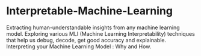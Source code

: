 # Interpretable-Machine-Learning
 Extracting human-understandable insights from any machine learning model. Exploring various MLI (Machine Learning Interpretability) techniques that help us debug, decode, get good accuracy and explainable. Interpreting your Machine Learning Model : Why and How.
